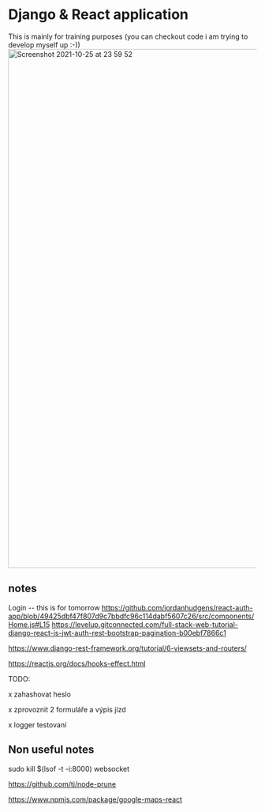 # Django & React application

This is mainly for training purposes (you can checkout code i am trying to develop myself up :-))
<img width="1050" alt="Screenshot 2021-10-25 at 23 59 52" src="https://user-images.githubusercontent.com/3868751/138777077-a19fdb34-975e-487f-b955-4bd1ea919e6a.png">

notes
------------------------------

Login -- this is for tomorrow
  https://github.com/jordanhudgens/react-auth-app/blob/49425dbf47f807d9c7bbdfc96c114dabf5607c26/src/components/Home.js#L15
  https://levelup.gitconnected.com/full-stack-web-tutorial-django-react-js-jwt-auth-rest-bootstrap-pagination-b00ebf7866c1

  https://www.django-rest-framework.org/tutorial/6-viewsets-and-routers/
  
  https://reactjs.org/docs/hooks-effect.html
  
  TODO:
  
 x zahashovat heslo
 
 x zprovoznit 2 formuláře a výpis jízd
 
 x logger testovaní


Non useful notes
------------------

sudo kill $(lsof -t -i:8000) 
websocket

https://github.com/tj/node-prune

https://www.npmjs.com/package/google-maps-react
 



